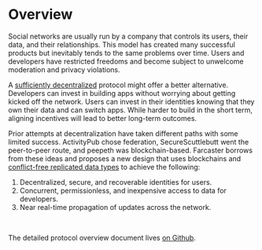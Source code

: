 # Overview

Social networks are usually run by a company that controls its users, their data, and their relationships. This model has created many successful products but inevitably tends to the same problems over time. Users and developers have restricted freedoms and become subject to unwelcome moderation and privacy violations.

A [sufficiently decentralized](https://www.varunsrinivasan.com/2022/01/11/sufficient-decentralization-for-social-networks) protocol might offer a better alternative. Developers can invest in building apps without worrying about getting kicked off the network. Users can invest in their identities knowing that they own their data and can switch apps. While harder to build in the short term, aligning incentives will lead to better long-term outcomes.

Prior attempts at decentralization have taken different paths with some limited success. ActivityPub chose federation, SecureScuttlebutt went the peer-to-peer route, and peepeth was blockchain-based. Farcaster borrows from these ideas and proposes a new design that uses blockchains and [conflict-free replicated data types](https://en.wikipedia.org/wiki/Conflict-free_replicated_data_type) to achieve the following:

1. Decentralized, secure, and recoverable identities for users.
2. Concurrent, permissionless, and inexpensive access to data for developers.
3. Near real-time propagation of updates across the network.

<br/>

The detailed protocol overview document lives [on Github](https://github.com/farcasterxyz/protocol/blob/main/docs/OVERVIEW.md).